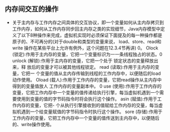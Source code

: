 ## 内存间交互的操作
* 关于主内存与工作内存之间具体的交互协议，即一个变量如何从主内存拷贝到工作内存，如何从工作内存同步回主内存之类的实现细节，Java内存模型中定义了以下8种操作来完成，虚拟机实现时必须保证下面提及的每一种操作都是原子的、不可再分的(对于double和类型的变量来说， load、store、read和write 操作在某些平台上允许有例外，这个问题在12.3.4节再讲) 0。
Olock (锁定):作用于主内存的变量，它把一个变量标识为一一条线程独占的状态。0 unlock (解锁):作用于主内存的变量，它把一个处于 锁定状态的变量释放出来，释
放后的变量才可以被其他线程锁定。
read (读取):作用于主内存的变量，它把一 个变量的值从主内存传输到线程的工作内存中，以便随后的load动作使用。
Oload (载人):作用于工作内存的变量，它把read操作从主内存中得到的变量值放人
工作内存的变量副本中。
0 use (使用):作用于工作内存的变量，它把工作内存中一个变量的值传递给执行引擎，每当虚拟机遇到一个需要使用到变量的值的字节码指令时将会执行这个操作。
asin (赋值):作用于工作内存的变量，它把- 个从执行引擎接收到的值赋给工作内存的交量，每当虚拟机遇到一个给变量赋值的字节码指令时执行这个操作。
sore (存储):作用于工作内存的变量，它把工作内存中一个变量的值传送到主内存中，以便随后的、write操作使用。
